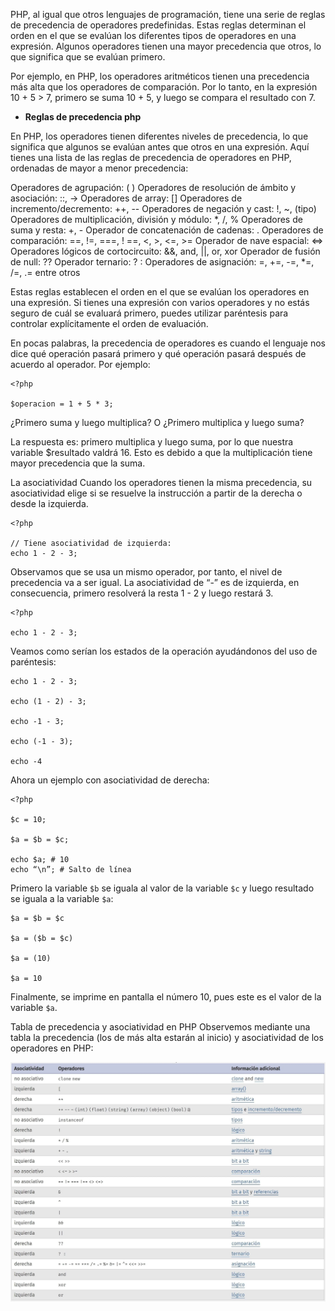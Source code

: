 PHP, al igual que otros lenguajes de programación, tiene una serie de reglas de precedencia de operadores predefinidas. Estas reglas determinan el orden en el que se evalúan los diferentes tipos de operadores en una expresión. Algunos operadores tienen una mayor precedencia que otros, lo que significa que se evalúan primero.

Por ejemplo, en PHP, los operadores aritméticos tienen una precedencia más alta que los operadores de comparación. Por lo tanto, en la expresión 10 + 5 > 7, primero se suma 10 + 5, y luego se compara el resultado con 7.


- **Reglas de precedencia php**

En PHP, los operadores tienen diferentes niveles de precedencia, lo que significa que algunos se evalúan antes que otros en una expresión. Aquí tienes una lista de las reglas de precedencia de operadores en PHP, ordenadas de mayor a menor precedencia:

Operadores de agrupación: ( )
Operadores de resolución de ámbito y asociación: ::, ->
Operadores de array: []
Operadores de incremento/decremento: ++, --
Operadores de negación y cast: !, ~, (tipo)
Operadores de multiplicación, división y módulo: *, /, %
Operadores de suma y resta: +, -
Operador de concatenación de cadenas: .
Operadores de comparación: ==, !=, ===, ! ==, <, >, <=, >=
Operador de nave espacial: <=>
Operadores lógicos de cortocircuito: &&, and, ||, or, xor
Operador de fusión de null: ??
Operador ternario: ? :
Operadores de asignación: =, +=, -=, *=, /=, .= entre otros

Estas reglas establecen el orden en el que se evalúan los operadores en una expresión. Si tienes una expresión con varios operadores y no estás seguro de cuál se evaluará primero, puedes utilizar paréntesis para controlar explícitamente el orden de evaluación.



En pocas palabras, la precedencia de operadores es cuando el lenguaje nos dice qué operación pasará primero y qué operación pasará después de acuerdo al operador. Por ejemplo:

```
<?php

$operacion = 1 + 5 * 3;
```

¿Primero suma y luego multiplica? O ¿Primero multiplica y luego suma?

La respuesta es: primero multiplica y luego suma, por lo que nuestra variable $resultado valdrá 16. Esto es debido a que la multiplicación tiene mayor precedencia que la suma.

La asociatividad
Cuando los operadores tienen la misma precedencia, su asociatividad elige si se resuelve la instrucción a partir de la derecha o desde la izquierda.
```
<?php

// Tiene asociatividad de izquierda:
echo 1 - 2 - 3;
```

Observamos que se usa un mismo operador, por tanto, el nivel de precedencia va a ser igual. La asociatividad de “-” es de izquierda, en consecuencia, primero resolverá la resta 1 - 2 y luego restará 3.
```
<?php

echo 1 - 2 - 3;

```
Veamos como serían los estados de la operación ayudándonos del uso de paréntesis:
```
echo 1 - 2 - 3;

echo (1 - 2) - 3;

echo -1 - 3;

echo (-1 - 3);

echo -4
```

Ahora un ejemplo con asociatividad de derecha:
```
<?php

$c = 10;

$a = $b = $c;

echo $a; # 10
echo “\n”; # Salto de línea

```

Primero la variable `$b` se iguala al valor de la variable `$c` y luego resultado se iguala a la variable `$a`:

```
$a = $b = $c

$a = ($b = $c)

$a = (10)

$a = 10
```

Finalmente, se imprime en pantalla el número 10, pues este es el valor de la variable `$a`.

Tabla de precedencia y asociatividad en PHP
Observemos mediante una tabla la precedencia (los de más alta estarán al inicio) y asociatividad de los operadores en PHP:

<img src="./img/asociatividad.webp" width=750px>

